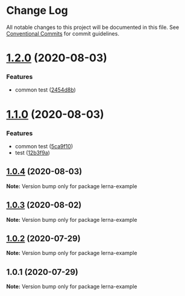 # Change Log

All notable changes to this project will be documented in this file.
See [Conventional Commits](https://conventionalcommits.org) for commit guidelines.

# [1.2.0](https://github.com/gsgabrielsilvas/lerna-example/compare/v1.1.0...v1.2.0) (2020-08-03)


### Features

* common test ([2454d8b](https://github.com/gsgabrielsilvas/lerna-example/commit/2454d8beb84b46c2524ce58ea4943b429f27e90e))





# [1.1.0](https://github.com/gsgabrielsilvas/lerna-example/compare/v1.0.4...v1.1.0) (2020-08-03)


### Features

* common test ([5ca9f10](https://github.com/gsgabrielsilvas/lerna-example/commit/5ca9f10d674113669ad6f69a6affe1dce2c8ed39))
* test ([12b3f9a](https://github.com/gsgabrielsilvas/lerna-example/commit/12b3f9ad765a05c5d3cc6314289c0687273296d1))





## [1.0.4](https://github.com/gsgabrielsilvas/lerna-example/compare/v1.0.2...v1.0.4) (2020-08-03)

**Note:** Version bump only for package lerna-example





## [1.0.3](https://github.com/gsgabrielsilvas/lerna-example/compare/v1.0.2...v1.0.3) (2020-08-02)

**Note:** Version bump only for package lerna-example





## [1.0.2](https://github.com/gfgabrielfranca/lerna-example/compare/v1.0.1...v1.0.2) (2020-07-29)

**Note:** Version bump only for package lerna-example





## 1.0.1 (2020-07-29)

**Note:** Version bump only for package lerna-example
